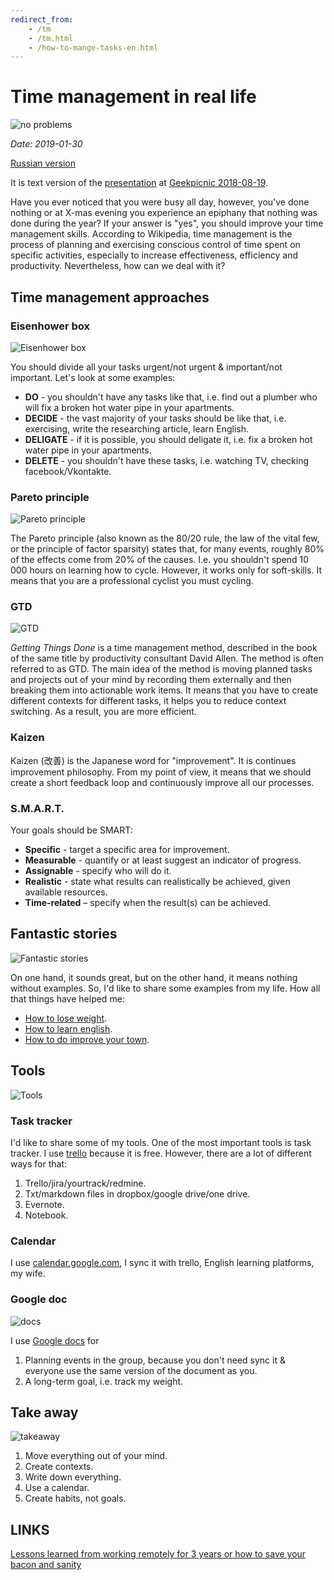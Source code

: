 ```yaml
---
redirect_from:
    - /tm
    - /tm.html
    - /how-to-mange-tasks-en.html
---
```

# Time management in real life

![no problems](assets/tm-noproblems.png?raw=true "no problems")

*Date: 2019-01-30*

[Russian version](time-management-irl-ru.md)

It is text version of the [presentation](https://cloud.mail.ru/public/BsRX/gJfQUEuEm) at [Geekpicnic 2018-08-19](https://vk.com/geekpicnicspb2018).

Have you ever noticed that you were busy all day, however, you've done nothing or at X-mas evening you experience an epiphany that nothing was done during the year? If your answer is "yes", you should improve your time management skills. According to Wikipedia, time management is the process of planning and exercising conscious control of time spent on specific activities, especially to increase effectiveness, efficiency and productivity. Nevertheless, how can we deal with it?

## Time management approaches

### Eisenhower box

![Eisenhower box](assets/tm-exisenhower-box.png?raw=true "Eisenhower box")

You should divide all your tasks urgent/not urgent & important/not important. Let's look at some examples:

* **DO** - you shouldn't have any tasks like that, i.e. find out a plumber who will fix a broken hot water pipe in your apartments.
* **DECIDE** - the vast majority of your tasks should be like that, i.e. exercising, write the researching article, learn English.
* **DELIGATE** - if it is possible, you should deligate it, i.e. fix a broken hot water pipe in your apartments.
* **DELETE** - you shouldn't have these tasks, i.e. watching TV, checking facebook/Vkontakte.

### Pareto principle

![Pareto principle](assets/tm-pareto-principle.png?raw=true "Pareto principle")

The Pareto principle (also known as the 80/20 rule, the law of the vital few, or the principle of factor sparsity) states that, for many events, roughly 80% of the effects come from 20% of the causes. I.e. you shouldn't spend 10 000 hours on learning how to cycle. However, it works only for soft-skills. It means that you are a professional cyclist you must cycling.

### GTD

![GTD](assets/tm-gtd.png?raw=true "GTD")

*Getting Things Done* is a time management method, described in the book of the same title by productivity consultant David Allen. The method is often referred to as GTD. The main idea of the method is moving planned tasks and projects out of your mind by recording them externally and then breaking them into actionable work items. It means that you have to create different contexts for different tasks, it helps you to reduce context switching. As a result, you are more efficient.

### Kaizen

Kaizen (改善) is the Japanese word for "improvement". It is continues improvement philosophy. From my point of view, it means that we should create a short feedback loop and continuously improve all our processes.

### S.M.A.R.T.

Your goals should be SMART:

* **Specific** - target a specific area for improvement.
* **Measurable** - quantify or at least suggest an indicator of progress.
* **Assignable** - specify who will do it.
* **Realistic** - state what results can realistically be achieved, given available resources.
* **Time-related** – specify when the result(s) can be achieved.

## Fantastic stories

![Fantastic stories](assets/tm-fantastic-story.png?raw=true "Fantastic stories")

On one hand, it sounds great, but on the other hand, it means nothing without examples. So, I'd like to share some examples from my life. How all that things have helped me:

* [How to lose weight](how-to-lose-weight-en.md).
* [How to learn english](how-to-english-en.md).
* [How to do improve your town](how-to-improve-city-en.md).

## Tools

![Tools](assets/tm-tools.png?raw=true "Tools")

### Task tracker

I'd like to share some of my tools. One of the most important tools is task tracker. I use [trello](https://trello.com) because it is free. However, there are a lot of different ways for that:

1. Trello/jira/yourtrack/redmine.
2. Txt/markdown files in dropbox/google drive/one drive.
3. Evernote.
4. Notebook.

### Calendar

I use [calendar.google.com](https://calendar.google.com), I sync it with trello, English learning platforms, my wife.

### Google doc

![docs](assets/tm-googledoc.png?raw=true "docs")

I use [Google docs](https://docs.google.com) for

1. Planning events in the group, because you don't need sync it & everyone use the same version of the document as you.
2. A long-term goal, i.e. track my weight.

## Take away

![takeaway](assets/tm-takeaway.png?raw=true "takeaway")

1. Move everything out of your mind.
2. Create contexts.
3. Write down everything.
4. Use a calendar.
5. Create habits, not goals.

## LINKS

[Lessons learned from working remotely for 3 years or how to save your bacon and sanity](remote-work-en.md)
